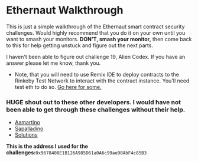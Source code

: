 # **Ethernaut Walkthrough**

This is just a simple walkthrough of the Ethernaut smart contract security challenges. Would highly recommend that you do it on your own until you want to smash your monitors. **DON'T, smash your monitor,** then come back to this for help getting unstuck and figure out the next parts.

I haven't been able to figure out challenge 19, Alien Codex. If you have an answer please let me know, thank you.

* Note, that you will need to use Remix IDE to deploy contracts to the Rinkeby Test Network to interact with the contract instance. You'll need test eth to do so. [Go here for some.](https://faucet.rinkeby.io/)  

### **HUGE** shout out to these other developers. I would have not been able to get through these challenges without their help.
* [Aamartino](https://github.com/Asamartino/EthernautChallenges)
* [Sapalladino](https://github.com/OpenZeppelin/ethernaut/tree/solidity-05/contracts/attacks)
* [Solutions](https://forum.openzeppelin.com/t/ethernaut-community-solutions/561)

**This is the address I used for the challenges:**```0x9678408E1B126A985D61a0A6c99ae98AbF4c85B3```
